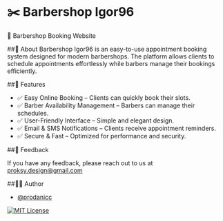 # ✂️ Barbershop Igor96 
🚀 Barbershop Booking Website

##📌 About
Barbershop Igor96 is an easy-to-use appointment booking system designed for modern barbershops. The platform allows clients to schedule appointments effortlessly while barbers manage their bookings efficiently.

##🎯 Features
- ✅ Easy Online Booking – Clients can quickly book their slots.
- ✅ Barber Availability Management – Barbers can manage their schedules.
- ✅ User-Friendly Interface – Simple and elegant design.
- ✅ Email & SMS Notifications – Clients receive appointment reminders.
- ✅ Secure & Fast – Optimized for performance and security.

##📢 Feedback

If you have any feedback, please reach out to us at proksy.design@gmail.com


##👨‍💻 Author

- [@prodanicc](https://www.instagram.com/prodanicc)


[![MIT License](https://img.shields.io/badge/License-MIT-green.svg)](https://choosealicense.com/licenses/mit/)
